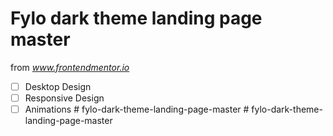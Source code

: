 # Fylo dark theme landing page master

from *www.frontendmentor.io*

- [ ] Desktop Design
- [ ] Responsive Design
- [ ] Animations
#   f y l o - d a r k - t h e m e - l a n d i n g - p a g e - m a s t e r  
 #   f y l o - d a r k - t h e m e - l a n d i n g - p a g e - m a s t e r  
 